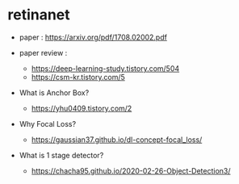 # retinanet

- paper : https://arxiv.org/pdf/1708.02002.pdf
- paper review : 
  - https://deep-learning-study.tistory.com/504
  - https://csm-kr.tistory.com/5

- What is Anchor Box?
  - https://yhu0409.tistory.com/2 
- Why Focal Loss?
  - https://gaussian37.github.io/dl-concept-focal_loss/ 
- What is 1 stage detector?
  - https://chacha95.github.io/2020-02-26-Object-Detection3/ 

